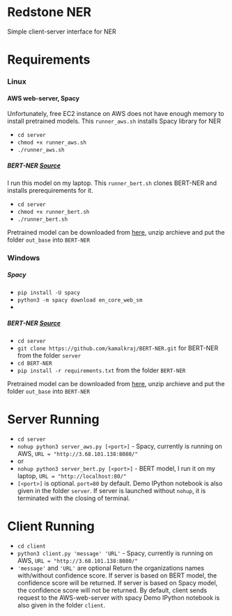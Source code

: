 # Redstone NER
Simple client-server interface for NER
# Requirements
### Linux 
#### AWS web-server, Spacy
Unfortunately, free EC2 instance on AWS does not have enough memory to install pretrained models.
This `runner_aws.sh` installs Spacy library for NER
- `cd server`
- `chmod +x runner_aws.sh`
- `./runner_aws.sh`

##### BERT-NER [Source](https://github.com/kamalkraj/BERT-NER)
I run this model on my laptop. 
This `runner_bert.sh` clones BERT-NER and installs prerequirements for it. 
- `cd server`
- `chmod +x runner_bert.sh`
- `./runner_bert.sh`

 Pretrained model can be downloaded from [here](https://1drv.ms/u/s!Auc3VRul9wo5hghurzE47bTRyUeR?e=08seO3), unzip archieve and put the folder `out_base` into `BERT-NER`
 
### Windows

##### Spacy
- `pip install -U spacy`
- `python3 -m spacy download en_core_web_sm`
- 
##### BERT-NER [Source](https://github.com/kamalkraj/BERT-NER)
- `cd server`
- `git clone https://github.com/kamalkraj/BERT-NER.git` for BERT-NER from the folder `server`
- `cd BERT-NER`
- `pip install -r requirements.txt` from the folder `BERT-NER`
  
 Pretrained model can be downloaded from [here](https://1drv.ms/u/s!Auc3VRul9wo5hghurzE47bTRyUeR?e=08seO3), unzip archieve and put the folder `out_base` into `BERT-NER`
 
# Server Running
- `cd server`
- `nohup python3 server_aws.py [<port>]` - Spacy, currently is running on AWS, `URL = "http://3.68.101.138:8080/"`
- or
- `nohup python3 server_bert.py [<port>]` - BERT model, I run it on my laptop, `URL = "http://localhost:80/"`
- `[<port>]` is optional. `port=80` by default.
Demo IPython notebook is also given in the folder `server`. If server is launched without `nohup`, it is terminated with the closing of terminal.

# Client Running

- `cd client`
- `python3 client.py 'message' 'URL'` - Spacy, currently is running on AWS, `URL = "http://3.68.101.138:8080/"`
- `'message'` and `'URL'` are optional
Return the organizations names with/without confidence score. If server is based on BERT model, the confidence score will be returned. If server is based on Spacy model, the confidence score will not be returned. By default, client sends request to the AWS-web-server with spacy
Demo IPython notebook is also given in the folder `client`.

